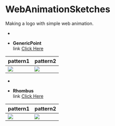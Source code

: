 # WebAnimationSketches
Making a logo with simple web animation.

-

- __GenericPoint__  
link [Click Here](http://ShiraishiKakuya.github.io/WebAnimationSketches/GenericPoints)  

|pattern1|pattern2|
|---|---|
|![](https://raw.githubusercontent.com/ShiraishiKakuya/WebAnimationSketches/master/GenericPoints/img/01.png)|![](https://raw.githubusercontent.com/ShiraishiKakuya/WebAnimationSketches/master/GenericPoints/img/02.png)|

-

- __Rhombus__  
link [Click Here](http://ShiraishiKakuya.github.io/WebAnimationSketches/GenericPoints)  

|pattern1|pattern2|
|---|---|
|![](https://raw.githubusercontent.com/ShiraishiKakuya/WebAnimationSketches/master/Rhombus/img/02.png)|![](https://raw.githubusercontent.com/ShiraishiKakuya/WebAnimationSketches/master/Rhombus/img/01.png)|